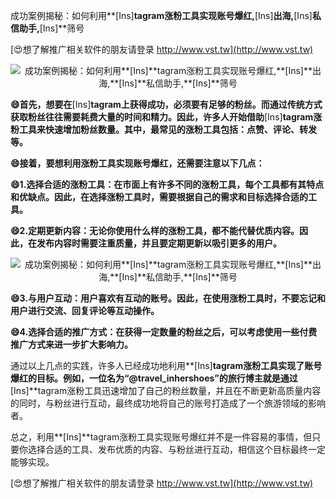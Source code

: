 成功案例揭秘：如何利用**[Ins]**tagram涨粉工具实现账号爆红,**[Ins]**出海,**[Ins]**私信助手,**[Ins]**筛号

[😍想了解推广相关软件的朋友请登录 http://www.vst.tw](http://www.vst.tw)

 <center><img src="https://vst.tw/MP4/tuiguang/png/4.png" alt="成功案例揭秘：如何利用**[Ins]**tagram涨粉工具实现账号爆红,**[Ins]**出海,**[Ins]**私信助手,**[Ins]**筛号"></center>

**😄首先，想要在**[Ins]**tagram上获得成功，必须要有足够的粉丝。而通过传统方式获取粉丝往往需要耗费大量的时间和精力。因此，许多人开始借助**[Ins]**tagram涨粉工具来快速增加粉丝数量。其中，最常见的涨粉工具包括：点赞、评论、转发等。**

**😄接着，要想利用涨粉工具实现账号爆红，还需要注意以下几点：**

**😄1.选择合适的涨粉工具：在市面上有许多不同的涨粉工具，每个工具都有其特点和优缺点。因此，在选择涨粉工具时，需要根据自己的需求和目标选择合适的工具。**

**😄2.定期更新内容：无论你使用什么样的涨粉工具，都不能代替优质内容。因此，在发布内容时需要注重质量，并且要定期更新以吸引更多的用户。**

 <center><img src="https://vst.tw/MP4/tuiguang/png/0.png" alt="成功案例揭秘：如何利用**[Ins]**tagram涨粉工具实现账号爆红,**[Ins]**出海,**[Ins]**私信助手,**[Ins]**筛号"></center>

**😄3.与用户互动：用户喜欢有互动的账号。因此，在使用涨粉工具时，不要忘记和用户进行交流、回复评论等互动操作。**

**😄4.选择合适的推广方式：在获得一定数量的粉丝之后，可以考虑使用一些付费推广方式来进一步扩大影响力。**

通过以上几点的实践，许多人已经成功地利用**[Ins]**tagram涨粉工具实现了账号爆红的目标。例如，一位名为“@travel_inhershoes”的旅行博主就是通过**[Ins]**tagram涨粉工具迅速增加了自己的粉丝数量，并且在不断更新高质量内容的同时，与粉丝进行互动，最终成功地将自己的账号打造成了一个旅游领域的影响者。

总之，利用**[Ins]**tagram涨粉工具实现账号爆红并不是一件容易的事情，但只要你选择合适的工具、发布优质的内容、与粉丝进行互动，相信这个目标最终一定能够实现。

[😍想了解推广相关软件的朋友请登录 http://www.vst.tw](http://www.vst.tw)



